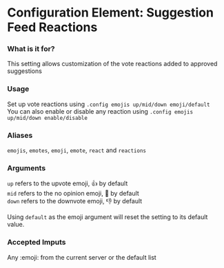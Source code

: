 # Configuration Element: Suggestion Feed Reactions
### What is it for?
This setting allows customization of the vote reactions added to approved suggestions

### Usage
Set up vote reactions using `.config emojis up/mid/down emoji/default`\
You can also enable or disable any reaction using `.config emojis up/mid/down enable/disable`

### Aliases
`emojis`, `emotes`, `emoji`, `emote`, `react` and `reactions`

### Arguments 
`up` refers to the upvote emoji, 👍 by default\
`mid` refers to the no opinion emoji, 🤷 by default\
`down` refers to the downvote emoji, 👎 by default 

Using `default` as the emoji argument will reset the setting to its default value.

### Accepted Imputs
Any :emoji: from the current server or the default list
